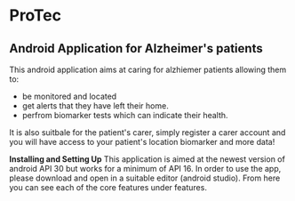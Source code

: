 # ProTec
## Android Application for Alzheimer's patients
This android application aims at caring for alzhiemer patients allowing them to:
- be monitored and located 
- get alerts that they have left their home. 
- perfrom biomarker tests which can indicate their health.

It is also suitbale for the patient's carer, simply register a carer account and you will have access to your patient's location biomarker and more data!

<b>Installing and Setting Up</b>
This application is aimed at the newest version of android API 30 but works for a minimum of API 16.
In order to use the app, please download and open in a suitable editor (android studio).
From here you can see each of the core features under features.

